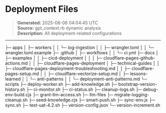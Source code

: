 # Deployment Files

> **Generated:** 2025-08-06 04:04:45 UTC  
> **Source:** gpt_context.rb dynamic analysis  
> **Description:** All deployment-related configurations

---

├─ apps
│ ├─ workers
│ │ └─ log-ingestion
│ │ ├─ wrangler.toml
│ │ └─ wrangler.toml.example
├─ .github
│ ├─ workflows
│ │ └─ ci.yml
├─ docs
│ ├─ examples
│ │ ├─ cicd-deployment
│ │ │ ├─ cloudflare-pages-github-actions.md
│ │ ├─ cloudflare-pages-deployment
│ ├─ technical-guides
│ │ ├─ cloudflare-pages-deployment-troubleshooting.md
│ │ ├─ cloudflare-pages-setup.md
│ │ ├─ cloudflare-vectorize-setup.md
│ ├─ lessons-learned
│ │ └─ anti-patterns
│ │ └─ deployment-anti-patterns.md
└─ scripts
├─ deploy-worker.sh
├─ add-knowledge.sh
├─ bootstrap-version-history.sh
├─ ci-monitor.sh
├─ ci-status.sh
├─ cleanup-logs.sh
├─ debug-env-build.cjs
├─ grant-llm-access.sh
├─ llm-files
├─ migrate-logging-cleanup.sh
├─ seed-knowledge.cjs
├─ smart-push.sh
├─ sync-env.js
├─ sync.sh
├─ test-uat-4.2.sh
├─ version-config.json
└─ version-increment.sh

